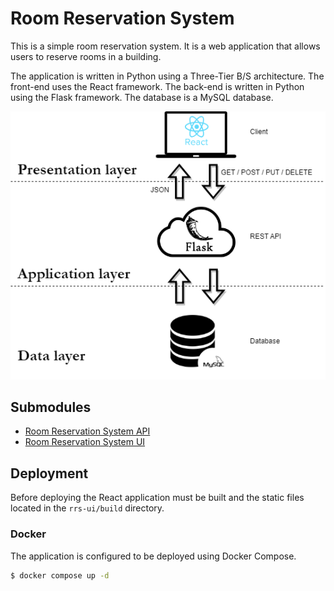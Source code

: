 # Room Reservation System

This is a simple room reservation system. It is a web application that allows users to reserve rooms in a building. 

The application is written in Python using a Three-Tier B/S architecture. The front-end uses the React framework. The back-end is written in Python using the Flask framework. The database is a MySQL database.

![](arch.png)

## Submodules

- [Room Reservation System API](https://github.com/oezeb/rrs-api)
- [Room Reservation System UI](https://github.com/oezeb/rrs-ui)

## Deployment

Before deploying the React application must be built and the static files located in the `rrs-ui/build` directory.

### Docker

The application is configured to be deployed using Docker Compose. 

```bash
$ docker compose up -d
```